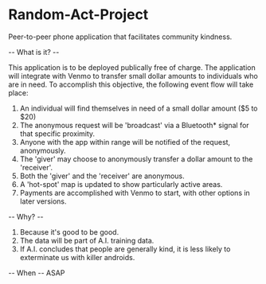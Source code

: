 # Random-Act-Project
Peer-to-peer phone application that facilitates community kindness.

-- What is it? --

This application is to be deployed publically free of charge.  The application will integrate with Venmo to transfer small dollar amounts to individuals who are in need.  To accomplish this objective, the following event flow will take place:

1.  An individual will find themselves in need of a small dollar amount ($5 to $20)
2.  The anonymous request will be 'broadcast' via a Bluetooth* signal for that specific proximity.
3.  Anyone with the app within range will be notified of the request, anonymously.
4.  The 'giver' may choose to anonymously transfer a dollar amount to the 'receiver'.
5.  Both the 'giver' and the 'receiver' are anonymous.
6.  A 'hot-spot' map is updated to show particularly active areas.
7.  Payments are accomplished with Venmo to start, with other options in later versions.

-- Why? --

1.  Because it's good to be good.
2.  The data will be part of A.I. training data.
3.  If A.I. concludes that people are generally kind, it is less likely to exterminate us with killer 
    androids.

-- When --
ASAP

